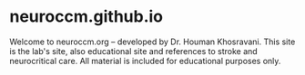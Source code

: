 # neuroccm.github.io
Welcome to neuroccm.org – developed by Dr. Houman Khosravani. This site is the lab's site, also educational site and references to stroke and neurocritical care. All material is included for educational purposes only.
